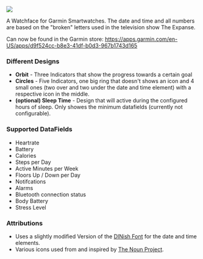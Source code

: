 ![](https://services.garmin.com/appsLibraryBusinessServices_v0/rest/apps/0688f00f-64ce-4661-9ef3-464f02d56399/screenshots/bdcd8b9e-0350-495f-9980-f41778322826?raw=true)

A Watchface for Garmin Smartwatches. The date and time and all numbers are based on the "broken" letters used in the television show The Expanse.

Can now be found in the Garmin store: https://apps.garmin.com/en-US/apps/d9f524cc-b8e3-41df-b0d3-967b1743d165

### Different Designs

- **Orbit** - Three Indicators that show the progress towards a certain goal
- **Circles** - Five Indicators, one big ring that doesn't shows an icon and 4 small ones (two over and two under the date and time element) with a respective icon in the middle.
- **(optional) Sleep Time** - Design that will active during the configured hours of sleep. Only showes the minimum datafields (currently not configurable).

### Supported DataFields

- Heartrate
- Battery
- Calories
- Steps per Day
- Active Minutes per Week
- Floors Up / Down per Day
- Notifcations
- Alarms
- Bluetooth connection status
- Body Battery
- Stress Level

### Attributions

- Uses a slightly modified Version of the [DINish Font](https://github.com/playbeing/dinish) for the date and time elements.
- Various icons used from and inspired by [The Noun Project](https://thenounproject.com/).
